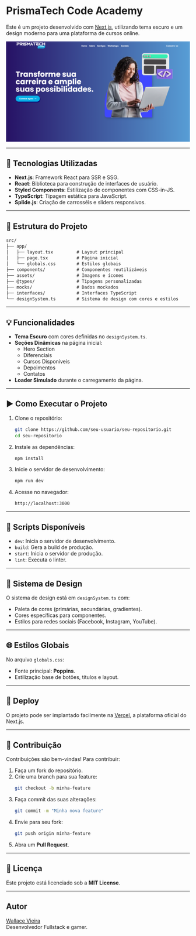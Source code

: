 # PrismaTech Code Academy

Este é um projeto desenvolvido com [Next.js](https://nextjs.org), utilizando tema escuro e um design moderno para uma plataforma de cursos online.

![preview](./public/images/preview.png)

---

## 🚀 Tecnologias Utilizadas

- **Next.js**: Framework React para SSR e SSG.
- **React**: Biblioteca para construção de interfaces de usuário.
- **Styled Components**: Estilização de componentes com CSS-in-JS.
- **TypeScript**: Tipagem estática para JavaScript.
- **Splide.js**: Criação de carrosséis e sliders responsivos.

---

## 📁 Estrutura do Projeto

```
src/
├── app/
│   ├── layout.tsx         # Layout principal
│   ├── page.tsx           # Página inicial
│   └── globals.css        # Estilos globais
├── components/            # Componentes reutilizáveis
├── assets/                # Imagens e ícones
├── @types/                # Tipagens personalizadas
├── mocks/                 # Dados mockados
├── interfaces/            # Interfaces TypeScript
└── designSystem.ts        # Sistema de design com cores e estilos
```

---

## 💡 Funcionalidades

- **Tema Escuro** com cores definidas no `designSystem.ts`.
- **Seções Dinâmicas** na página inicial:
  - Hero Section
  - Diferenciais
  - Cursos Disponíveis
  - Depoimentos
  - Contatos
- **Loader Simulado** durante o carregamento da página.

---

## ▶️ Como Executar o Projeto

1. Clone o repositório:
   ```bash
   git clone https://github.com/seu-usuario/seu-repositorio.git
   cd seu-repositorio
   ```

2. Instale as dependências:
   ```bash
   npm install
   ```

3. Inicie o servidor de desenvolvimento:
   ```bash
   npm run dev
   ```

4. Acesse no navegador:
   ```
   http://localhost:3000
   ```

---

## 📜 Scripts Disponíveis

- `dev`: Inicia o servidor de desenvolvimento.
- `build`: Gera a build de produção.
- `start`: Inicia o servidor de produção.
- `lint`: Executa o linter.

---

## 🎨 Sistema de Design

O sistema de design está em `designSystem.ts` com:

- Paleta de cores (primárias, secundárias, gradientes).
- Cores específicas para componentes.
- Estilos para redes sociais (Facebook, Instagram, YouTube).

---

## 🌐 Estilos Globais

No arquivo `globals.css`:

- Fonte principal: **Poppins**.
- Estilização base de botões, títulos e layout.

---

## 🚀 Deploy

O projeto pode ser implantado facilmente na [Vercel](https://vercel.com), a plataforma oficial do Next.js.

---

## 🤝 Contribuição

Contribuições são bem-vindas! Para contribuir:

1. Faça um fork do repositório.
2. Crie uma branch para sua feature:
   ```bash
   git checkout -b minha-feature
   ```
3. Faça commit das suas alterações:
   ```bash
   git commit -m "Minha nova feature"
   ```
4. Envie para seu fork:
   ```bash
   git push origin minha-feature
   ```
5. Abra um **Pull Request**.

---

## 📄 Licença

Este projeto está licenciado sob a **MIT License**.

---

## Autor

[Wallace Vieira](https://wallacevieira.vercel.app)  
Desenvolvedor Fullstack e gamer.
